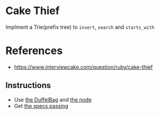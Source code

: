 # Cake Thief
Implment a Trie(prefix tree) to `insert`, `search`
and `starts_with`

# References
* https://www.interviewcake.com/question/ruby/cake-thief


## Instructions
* Use [the DuffelBag](./lib/cake/duffel_bag.rb) and [the node](./lib/trie/node.rb)
* Get [the specs passing](./spec/cake_thief_spec.rb)
    
